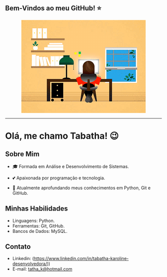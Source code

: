 ## Bem-Vindos ao meu GitHub! ⭐


<p align="center"><img src="img/imagemGif.gif" alt="Imagem codando dia e noite"></p>

----



# Olá, me chamo Tabatha! 😉

## Sobre Mim
 - 🎓 Formada em Análise e Desenvolvimento de Sistemas.

 - 💕 Apaixonada por programação e tecnologia.

- 📒  Atualmente aprofundando meus conhecimentos em Python, Git e GitHub.

## Minhas Habilidades
- Linguagens: Python.
- Ferramentas: Git, GitHub.
- Bancos de Dados: MySQL.



## Contato
 - Linkedin: (https://www.linkedin.com/in/tabatha-karoline-desenvolvedora/))
- E-mail: tatha_k@hotmail.com


